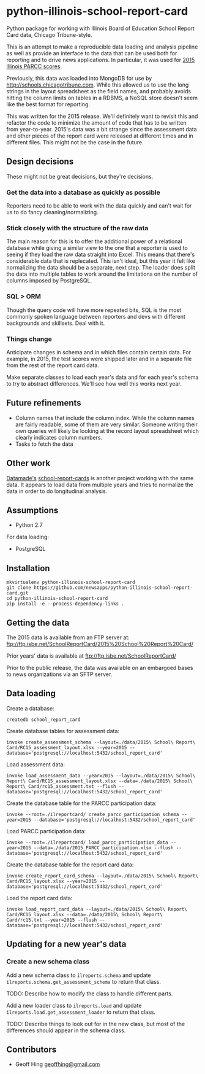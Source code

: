 python-illinois-school-report-card
==================================

Python package for working with Illinois Board of Education School Report Card data, Chicago Tribune-style.

This is an attempt to make a reproducible data loading and analysis pipeline as well
as provide an interface to the data that can be used both for reporting and to
drive news applications.  In particular, it was used for [2015 Illinois PARCC scores](http://apps.chicagotribune.com/news/local/parcc-scores-2015/).

Previously, this data was loaded into MongoDB for use by http://schools.chicagotribune.com.  While this allowed us to use the long strings in the layout spreadsheet as the field names, and probably avoids hitting the column limits on tables in a RDBMS, a NoSQL store doesn't seem like the best format for reporting.

This was written for the 2015 release.  We'll definitely want to revisit this and refactor the code to minimize the amount of code that has to be written from year-to-year. 2015's data was a bit strange since the assessment data and other pieces of the report card were released at different times and in different files.  This might not be the case in the future. 

Design decisions
----------------

These might not be great decisions, but they're decisions.

### Get the data into a database as quickly as possible

Reporters need to be able to work with the data quickly and can't wait for us to do fancy cleaning/normalizing.

### Stick closely with the structure of the raw data 

The main reason for this is to offer the additional power of a relational database while giving a similar view to the one that a reporter is used to seeing if they load the raw data straight into Excel.  This means that there's considerable data that is replecated.  This isn't ideal, but this year it felt like normalizing the data should be a separate, next step.  The loader does split the data into multiple tables to work around the limitations on the number of columns imposed by PostgreSQL.

###  SQL > ORM

Though the query code will have more repeated bits, SQL is the most commonly spoken language between reporters and devs with different backgrounds and skillsets.  Deal with it.

### Things change

Anticipate changes in schema and in which files contain certain data.  For example, in 2015, the test scores were shipped later and in a separate file from the rest of the report card data.

Make separate classes to load each year's data and for each year's schema to try to abstract differences.  We'll see how well this works next year.

Future refinements
------------------ 

* Column names that include the column index.  While the column names are fairly readable, some of them are very similar.  Someone writing their own queries will likely be looking at the record layout spreadsheet which clearly indicates column numbers. 
* Tasks to fetch the data

Other work
----------

[Datamade's](https://github.com/datamade/) [school-report-cards](https://github.com/datamade/school-report-cards) is another project working with the same data.  It appears to load data from multiple years and tries to normalize the data in order to do longitudinal analysis.


Assumptions
-----------

* Python 2.7

For data loading:

* PostgreSQL

Installation
------------

    mkvirtualenv python-illinois-school-report-card
    git clone https://github.com/newsapps/python-illinois-school-report-card.git
    cd python-illinois-school-report-card
    pip install -e --process-dependency-links .

Getting the data
----------------

The 2015 data is available from an FTP server at: ftp://ftp.isbe.net/SchoolReportCard/2015%20School%20Report%20Card/

Prior years' data is available at ftp://ftp.isbe.net/SchoolReportCard/ 

Prior to the public release, the data was available on an embargoed bases to news organizations via an SFTP server.

Data loading
------------

Create a database:

    createdb school_report_card

Create database tables for assessment data:

    invoke create_assessment_schema --layout=./data/2015\ School\ Report\ Card/RC15_assessment_layout.xlsx --year=2015 --database='postgresql://localhost:5432/school_report_card'

Load assessment data:

    invoke load_assessment_data --year=2015 --layout=./data/2015\ School\ Report\ Card/RC15_assessment_layout.xlsx --data=./data/2015\ School\ Report\ Card/rc15_assessment.txt --flush --database='postgresql://localhost:5432/school_report_card'

Create the database table for the PARCC participation data:

    invoke --root=./ilreportcard/ create_parcc_participation_schema --year=2015 --database='postgresql://localhost:5432/school_report_card'

Load PARCC participation data:

    invoke --root=./ilreportcard/ load_parcc_participation_data --year=2015 --data=./data/2015_PARCC_participation.xlsx --flush --database='postgresql://localhost:5432/school_report_card'

Create the database table for the report card data:

    invoke create_report_card_schema --layout=./data/2015\ School\ Report\ Card/RC15_layout.xlsx --year=2015 --database='postgresql://localhost:5432/school_report_card'

Load the report card data:

    invoke load_report_card_data --layout=./data/2015\ School\ Report\ Card/RC15_layout.xlsx --data=./data/2015\ School\ Report\ Card/rc15.txt --year=2015 --flush --database='postgresql://localhost:5432/school_report_card'
    
Updating for a new year's data
------------------------------

### Create a new schema class

Add a new schema class to `ilreports.schema` and update `ilreports.schema.get_assessment_schema` to return that class.

TODO: Describe how to modify the class to handle different parts.

Add a new loader class to `ilreports.load` and update `ilreports.load.get_assessment_loader` to return that class.

TODO: Describe things to look out for in the new class, but most of the differences should appear in the schema class.

Contributors
------------

* Geoff Hing <geoffhing@gmail.com>
